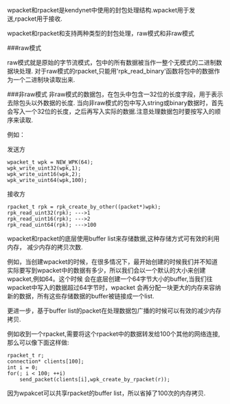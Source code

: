 wpacket和rpacket是kendynet中使用的封包处理结构.wpacket用于发送,rpacket用于接收.

wpacket和rpacket和支持两种类型的封包处理，raw模式和非raw模式

###raw模式

raw模式就是原始的字节流模式，包中的所有数据被当作一整个无模式的二进制数据块处理.
对于raw模式的rpacket,只能用'rpk_read_binary'函数将包中的数据作为一个二进制块读取出来.

###非raw模式
非raw模式的数据包，在包头中包含一32位的长度字段，用于表示去除包头以外数据的长度.
当向非raw模式的包中写入string或binary数据时，首先会写入一个32位的长度，之后再写入实际的数据.注意处理数据包时要按写入的顺序来读取.

例如：

发送方

	wpacket_t wpk = NEW_WPK(64);
	wpk_write_uint32(wpk,1);
	wpk_write_uint16(wpk,2);
	wpk_write_uint64(wpk,100);


接收方
	
	rpacket_t rpk = rpk_create_by_other((packet*)wpk);
	rpk_read_uint32(rpk); --->1		
	rpk_read_uint16(rpk); --->2
	rpk_read_uint64(rpk); --->100


wpacket和rpacket的底层使用buffer list来存储数据,这种存储方式可有效的利用内存，
减少内存的拷贝次数.


例如，当创建wpacket的时候，在很多情况下，最开始创建的时候我们并不知道实际要写到wpacket中的数据有多少，所以我们会以一个默认的大小来创建wpacket,例如64。这个时候
会在底层创建一个64字节大小的buffer,当我们往wpacket中写入的数据超过64字节时，wpacket
会再分配一块更大的内存来容纳新的数据，所有这些存储数据的buffer被链接成一个list.

更进一步，基于buffer list的packet在处理数据包广播的时候可以有效的减少内存拷贝.

例如收到一个rpacket,需要将这个rpacket中的数据转发给100个其他的网络连接,那么可以像下面这样做:

	rpacket_t r;
	connection* clients[100];
	int i = 0;
	for(; i < 100; ++i)
		send_packet(clients[i],wpk_create_by_rpacket(r));


因为wpakcet可以共享rpacket的buffer list，所以省掉了100次的内存拷贝.

